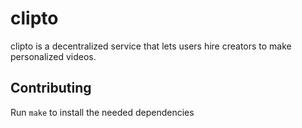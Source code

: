 # clipto

clipto is a decentralized service that lets users hire creators to make personalized videos.

## Contributing

Run `make` to install the needed dependencies
